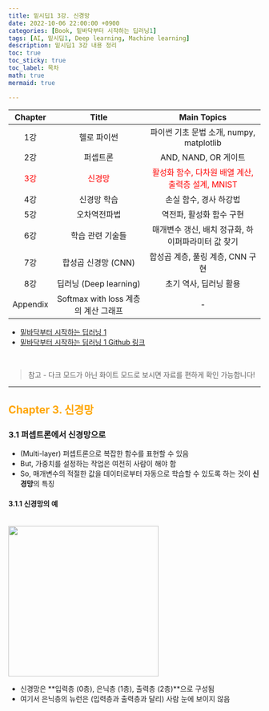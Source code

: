 ```yaml
---
title: 밑시딥1 3강. 신경망
date: 2022-10-06 22:00:00 +0900
categories: [Book, 밑바닥부터 시작하는 딥러닝1]
tags: [AI, 밑시딥1, Deep learning, Machine learning]
description: 밑시딥1 3강 내용 정리
toc: true
toc_sticky: true
toc_label: 목차
math: true
mermaid: true

---
```


|Chapter|Title|Main Topics|
|:---:|:---:|:---:|
|1강|헬로 파이썬|파이썬 기초 문법 소개, numpy, matplotlib|
|2강|퍼셉트론|AND, NAND, OR 게이트|
|<span style="color:red">3강</span>|<span style="color:red">신경망</span>|<span style="color:red">활성화 함수, 다차원 배열 계산, 출력층 설계, MNIST</span>|
|4강|신경망 학습|손실 함수, 경사 하강법|
|5강|오차역전파법|역전파, 활성화 함수 구현|
|6강|학습 관련 기술들|매개변수 갱신, 배치 정규화, 하이퍼파라미터 값 찾기|
|7강|합성곱 신경망 (CNN)|합성곱 계층, 풀링 계층, CNN 구현|
|8강|딥러닝 (Deep learning)|초기 역사, 딥러닝 활용|
|Appendix|Softmax with loss 계층의 계산 그래프|-|

* [밑바닥부터 시작하는 딥러닝 1](http://www.yes24.com/Product/Goods/34970929)
* [밑바닥부터 시작하는 딥러닝 1 Github 링크](https://github.com/WegraLee/deep-learning-from-scratch)

<br/>

> 참고 - 다크 모드가 아닌 화이트 모드로 보시면 자료를 편하게 확인 가능합니다!

---

## <font color=orange>Chapter 3. 신경망</font>

### 3.1 퍼셉트론에서 신경망으로

- (Multi-layer) 퍼셉트론으로 복잡한 함수를 표현할 수 있음
- But, 가중치를 설정하는 작업은 여전히 사람이 해야 함
- So, 매개변수의 적절한 값을 데이터로부터 자동으로 학습할 수 있도록 하는 것이 **신경망**의 특징

#### 3.1.1 신경망의 예

<br/>

<img src="https://sean-parkk.github.io/assets/images/DLscratch/3/Untitled.png" width="300" height="300">

<br/>

- 신경망은 **입력층 (0층), 은닉층 (1층), 출력층 (2층)**으로 구성됨
- 여기서 은닉층의 뉴런은 (입력층과 출력층과 달리) 사람 눈에 보이지 않음

